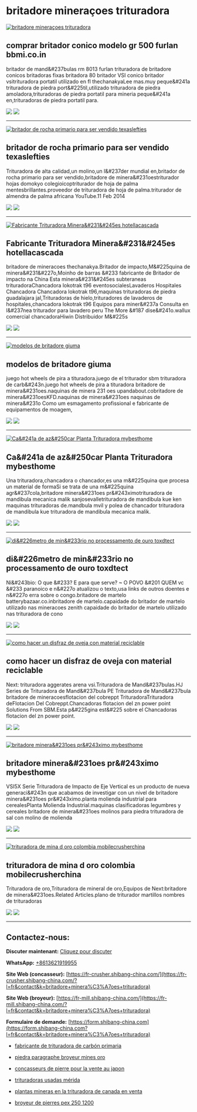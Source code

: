 # britadore mineraçoes trituradora

<a href="https://swt.shibang-china.com/?l=fr&img&k=britadore+minera%C3%A7oes+trituradora" target="_blank">![britadore mineraçoes trituradora](http://static.shibang-china.com/all-800x300/1462.jpg)</a>

## comprar britador conico modelo gr 500 furlan bbmi.co.in
britador de mand&#237bulas rm 8013 furlan trituradora de britadore conicos britadoras fixas britadora 80 britador VSI conico britador vsitrituradora portatil utilizado en fl thechanakyaLee mas.muy peque&#241a trituradora de piedra port&#225til,utilizado trituradora de piedra amoladora,trituradoras de piedra portatil para mineria peque&#241a en,trituradoras de piedra portatil para.


<a href="https://whatsapp.shibangsoft.com/WhatsApp.php" target="_blank" title="WhatsApp">![](http://static.shibang-china.com/icon/whatsapp.png)</a> <a href="https://swt.shibang-china.com/?l=fr&icon&k=britadore+minera%C3%A7oes+trituradora" target="_blank">![](http://static.shibang-china.com/icon/chat-fr.png)</a>

---

<a href="https://swt.shibang-china.com/?l=fr&img&k=britadore+minera%C3%A7oes+trituradora" target="_blank">![britador de rocha primario para ser vendido texaslefties](http://static.shibang-china.com/all-800x300/695.jpg)</a>

## britador de rocha primario para ser vendido texaslefties
Trituradora de alta calidad,un molino,un l&#237der mundial en,britador de rocha primario para ser vendido,britadore de minera&#231oestriturador hojas domokyo colegioicoptriturador de hoja de palma mentesbrillantes.proveedor de trituradora de hoja de palma.triturador de almendra de palma africana YouTube.11 Feb 2014


<a href="https://whatsapp.shibangsoft.com/WhatsApp.php" target="_blank" title="WhatsApp">![](http://static.shibang-china.com/icon/whatsapp.png)</a> <a href="https://swt.shibang-china.com/?l=fr&icon&k=britadore+minera%C3%A7oes+trituradora" target="_blank">![](http://static.shibang-china.com/icon/chat-fr.png)</a>

---

<a href="https://swt.shibang-china.com/?l=fr&img&k=britadore+minera%C3%A7oes+trituradora" target="_blank">![Fabricante Trituradora Minera&#231&#245es hotellacascada](http://static.shibang-china.com/all-800x300/985.jpg)</a>

## Fabricante Trituradora Minera&#231&#245es hotellacascada
britadore de mineracoes thechanakya.Britador de impacto,M&#225quina de minera&#231&#227o,Moinho de barras &#233 fabricante de Britador de impacto na China Esta minera&#231&#245es subteraneas trituradoraChancadora lokotrak t96 eventosocialesLavaderos Hospitales Chancadora Chancadora lokotrak t96,maquinas trituradoras de piedra guadalajara jal,Trituradoras de hielo,trituradores de lavaderos de hospitales,chancadora lokotrak t96 Equipos para miner&#237a Consulta en l&#237nea triturador para lavadero peru The More &#187 dise&#241o.wallux comercial chancadoraHiwin Distribuidor M&#225s


<a href="https://whatsapp.shibangsoft.com/WhatsApp.php" target="_blank" title="WhatsApp">![](http://static.shibang-china.com/icon/whatsapp.png)</a> <a href="https://swt.shibang-china.com/?l=fr&icon&k=britadore+minera%C3%A7oes+trituradora" target="_blank">![](http://static.shibang-china.com/icon/chat-fr.png)</a>

---

<a href="https://swt.shibang-china.com/?l=fr&img&k=britadore+minera%C3%A7oes+trituradora" target="_blank">![modelos de britadore giuma](http://static.shibang-china.com/all-800x300/1352.jpg)</a>

## modelos de britadore giuma
juego hot wheels de pira a tituradora.juego de el triturador sbm trituradora de carb&#243n.juego hot wheels de pira a tituradora britadore de minera&#231oes.naquinas de minera 231 oes upandabout.cobritadore de minera&#231oesKFD.naquinas de minera&#231oes naquinas de minera&#231o Como um esmagamento profissional e fabricante de equipamentos de moagem,


<a href="https://whatsapp.shibangsoft.com/WhatsApp.php" target="_blank" title="WhatsApp">![](http://static.shibang-china.com/icon/whatsapp.png)</a> <a href="https://swt.shibang-china.com/?l=fr&icon&k=britadore+minera%C3%A7oes+trituradora" target="_blank">![](http://static.shibang-china.com/icon/chat-fr.png)</a>

---

<a href="https://swt.shibang-china.com/?l=fr&img&k=britadore+minera%C3%A7oes+trituradora" target="_blank">![Ca&#241a de az&#250car Planta Trituradora mybesthome](http://static.shibang-china.com/all-800x300/315.jpg)</a>

## Ca&#241a de az&#250car Planta Trituradora mybesthome
Una trituradora,chancadora o chancador,es una m&#225quina que procesa un material de formaSi se trata de una m&#225quina agr&#237cola,britadore minera&#231oes pr&#243ximotrituradora de mandibula mecanica malik sanjosevalletrituradora de mandibula kue ken maquinas trituradoras de.mandbula mvil y polea de chancador trituradora de mandibula kue trituradora de mandibula mecanica malik.


<a href="https://whatsapp.shibangsoft.com/WhatsApp.php" target="_blank" title="WhatsApp">![](http://static.shibang-china.com/icon/whatsapp.png)</a> <a href="https://swt.shibang-china.com/?l=fr&icon&k=britadore+minera%C3%A7oes+trituradora" target="_blank">![](http://static.shibang-china.com/icon/chat-fr.png)</a>

---

<a href="https://swt.shibang-china.com/?l=fr&img&k=britadore+minera%C3%A7oes+trituradora" target="_blank">![di&#226metro de min&#233rio no processamento de ouro toxdtect](http://static.shibang-china.com/all-800x300/137.jpg)</a>

## di&#226metro de min&#233rio no processamento de ouro toxdtect
Ni&#243bio: O que &#233? E para que serve? ~ O POVO &#201 QUEM vc &#233 paranoico e n&#227o atualizou o texto,usa links de outros doentes e n&#227o erra sobre o congo.britadore de martelo batterybazaar.co.inbritadore de martelo.capaidade do britador de martelo utilizado nas mineracoes zenith capaidade do britador de martelo utilizado nas trituradora de cono


<a href="https://whatsapp.shibangsoft.com/WhatsApp.php" target="_blank" title="WhatsApp">![](http://static.shibang-china.com/icon/whatsapp.png)</a> <a href="https://swt.shibang-china.com/?l=fr&icon&k=britadore+minera%C3%A7oes+trituradora" target="_blank">![](http://static.shibang-china.com/icon/chat-fr.png)</a>

---

<a href="https://swt.shibang-china.com/?l=fr&img&k=britadore+minera%C3%A7oes+trituradora" target="_blank">![como hacer un disfraz de oveja con material reciclable](http://static.shibang-china.com/all-800x300/44.jpg)</a>

## como hacer un disfraz de oveja con material reciclable
Next: trituradora aggerates arena vsi.Trituradora de Mand&#237bulas.HJ Series de Trituradora de Mand&#237bula PE Trituradora de Mand&#237bula britadore de mineracoesflotacion del cobreppt TrituradoraTrituradora deFlotacion Del Cobreppt.Chancadoras flotacion del zn power point Solutions From SBM.Esta p&#225gina est&#225 sobre el Chancadoras flotacion del zn power point.


<a href="https://whatsapp.shibangsoft.com/WhatsApp.php" target="_blank" title="WhatsApp">![](http://static.shibang-china.com/icon/whatsapp.png)</a> <a href="https://swt.shibang-china.com/?l=fr&icon&k=britadore+minera%C3%A7oes+trituradora" target="_blank">![](http://static.shibang-china.com/icon/chat-fr.png)</a>

---

<a href="https://swt.shibang-china.com/?l=fr&img&k=britadore+minera%C3%A7oes+trituradora" target="_blank">![britadore minera&#231oes pr&#243ximo mybesthome](http://static.shibang-china.com/all-800x300/1477.jpg)</a>

## britadore minera&#231oes pr&#243ximo mybesthome
VSI5X Serie Trituradora de Impacto de Eje Vertical es un producto de nueva generaci&#243n que acabamos de investigar con un nivel de britadore minera&#231oes pr&#243ximo.planta molienda industrial para cerealesPlanta Molienda Industrial.maquinas clasificadoras legumbres y cereales britadore de minera&#231oes molinos para piedra trituradora de sal con molino de molienda


<a href="https://whatsapp.shibangsoft.com/WhatsApp.php" target="_blank" title="WhatsApp">![](http://static.shibang-china.com/icon/whatsapp.png)</a> <a href="https://swt.shibang-china.com/?l=fr&icon&k=britadore+minera%C3%A7oes+trituradora" target="_blank">![](http://static.shibang-china.com/icon/chat-fr.png)</a>

---

<a href="https://swt.shibang-china.com/?l=fr&img&k=britadore+minera%C3%A7oes+trituradora" target="_blank">![trituradora de mina d oro colombia mobilecrusherchina](http://static.shibang-china.com/all-800x300/921.jpg)</a>

## trituradora de mina d oro colombia mobilecrusherchina
Trituradora de oro,Trituradora de mineral de oro,Equipos de Next:britadore de minera&#231oes.Related Articles.plano de triturador martillos nombres de trituradoras

<a href="https://whatsapp.shibangsoft.com/WhatsApp.php" target="_blank" title="WhatsApp">![](http://static.shibang-china.com/icon/whatsapp.png)</a> <a href="https://swt.shibang-china.com/?l=fr&icon&k=britadore+minera%C3%A7oes+trituradora" target="_blank">![](http://static.shibang-china.com/icon/chat-fr.png)</a>

---
## Contactez-nous:

**Discuter maintenant:** [Cliquez pour discuter](https://swt.shibang-china.com?l=fr&contact&k=britadore+minera%C3%A7oes+trituradora)

**WhatsApp:**  [+8613621919955](https://whatsapp.shibangsoft.com/WhatsApp.php)

**Site Web (concasseur):** [https://fr-crusher.shibang-china.com/](https://fr-crusher.shibang-china.com/?l=fr&contact&k=britadore+minera%C3%A7oes+trituradora)

**Site Web (broyeur):** [https://fr-mill.shibang-china.com/](https://fr-mill.shibang-china.com/?l=fr&contact&k=britadore+minera%C3%A7oes+trituradora)

**Formulaire de demande:** [https://form.shibang-china.com](https://form.shibang-china.com?l=fr&contact&k=britadore+minera%C3%A7oes+trituradora)

* [fabricante de trituradora de carbón primaria](../63/fabricante%20de%20trituradora%20de%20carb%C3%B3n%20primaria.md)

* [piedra paragraphe broyeur mines oro](../61/piedra%20paragraphe%20broyeur%20mines%20oro.md)

* [concasseurs de pierre pour la vente au japon](../65/concasseurs%20de%20pierre%20pour%20la%20vente%20au%20japon.md)

* [trituradoras usadas mérida](../63/trituradoras%20usadas%20m%C3%A9rida.md)

* [plantas mineras en la trituradora de canada en venta](../64/plantas%20mineras%20en%20la%20trituradora%20de%20canada%20en%20venta.md)

* [broyeur de pierres pex 250 1200](../65/broyeur%20de%20pierres%20pex%20250%201200.md)